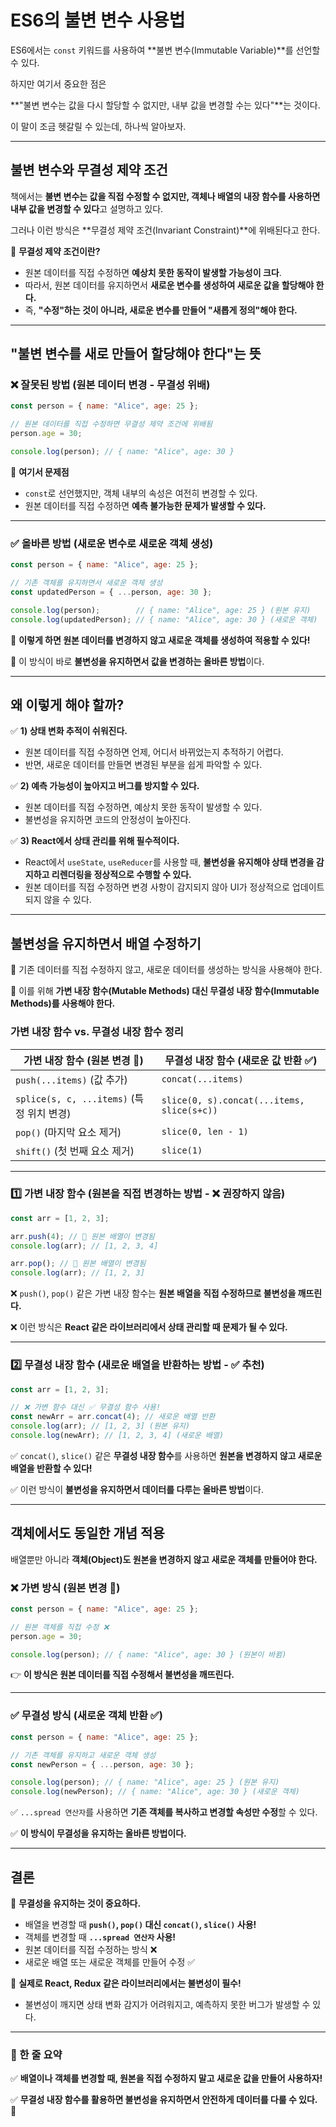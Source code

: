 ES6의 불변 변수 사용법
===

ES6에서는 `const` 키워드를 사용하여 **불변 변수(Immutable Variable)**를 선언할 수 있다.

하지만 여기서 중요한 점은

**"불변 변수는 값을 다시 할당할 수 없지만, 내부 값을 변경할 수는 있다"**는 것이다.

이 말이 조금 헷갈릴 수 있는데, 하나씩 알아보자.

---

## **불변 변수와 무결성 제약 조건**

책에서는 **불변 변수는 값을 직접 수정할 수 없지만, 객체나 배열의 내장 함수를 사용하면 내부 값을 변경할 수 있다**고 설명하고 있다.

그러나 이런 방식은 **무결성 제약 조건(Invariant Constraint)**에 위배된다고 한다.

📌 **무결성 제약 조건이란?**

- 원본 데이터를 직접 수정하면 **예상치 못한 동작이 발생할 가능성이 크다**.
- 따라서, 원본 데이터를 유지하면서 **새로운 변수를 생성하여 새로운 값을 할당해야 한다.**
- 즉, **"수정"하는 것이 아니라, 새로운 변수를 만들어 "새롭게 정의"해야 한다.**

---

## **"불변 변수를 새로 만들어 할당해야 한다"는 뜻**

### ❌ **잘못된 방법 (원본 데이터 변경 - 무결성 위배)**

```jsx
const person = { name: "Alice", age: 25 };

// 원본 데이터를 직접 수정하면 무결성 제약 조건에 위배됨
person.age = 30;

console.log(person); // { name: "Alice", age: 30 }
```

🚨 **여기서 문제점**

- `const`로 선언했지만, 객체 내부의 속성은 여전히 변경할 수 있다.
- 원본 데이터를 직접 수정하면 **예측 불가능한 문제가 발생할 수 있다.**

---

### ✅ **올바른 방법 (새로운 변수로 새로운 객체 생성)**

```jsx
const person = { name: "Alice", age: 25 };

// 기존 객체를 유지하면서 새로운 객체 생성
const updatedPerson = { ...person, age: 30 };

console.log(person);        // { name: "Alice", age: 25 } (원본 유지)
console.log(updatedPerson); // { name: "Alice", age: 30 } (새로운 객체)
```

📌 **이렇게 하면 원본 데이터를 변경하지 않고 새로운 객체를 생성하여 적용할 수 있다!**

📌 이 방식이 바로 **불변성을 유지하면서 값을 변경하는 올바른 방법**이다.

---

## **왜 이렇게 해야 할까?**

✅ **1) 상태 변화 추적이 쉬워진다.**

- 원본 데이터를 직접 수정하면 언제, 어디서 바뀌었는지 추적하기 어렵다.
- 반면, 새로운 데이터를 만들면 변경된 부분을 쉽게 파악할 수 있다.

✅ **2) 예측 가능성이 높아지고 버그를 방지할 수 있다.**

- 원본 데이터를 직접 수정하면, 예상치 못한 동작이 발생할 수 있다.
- 불변성을 유지하면 코드의 안정성이 높아진다.

✅ **3) React에서 상태 관리를 위해 필수적이다.**

- React에서 `useState`, `useReducer`를 사용할 때, **불변성을 유지해야 상태 변경을 감지하고 리렌더링을 정상적으로 수행할 수 있다.**
- 원본 데이터를 직접 수정하면 변경 사항이 감지되지 않아 UI가 정상적으로 업데이트되지 않을 수 있다.

---

## **불변성을 유지하면서 배열 수정하기**

📌 기존 데이터를 직접 수정하지 않고, 새로운 데이터를 생성하는 방식을 사용해야 한다.

📌 이를 위해 **가변 내장 함수(Mutable Methods) 대신 무결성 내장 함수(Immutable Methods)를 사용해야 한다.**

### **가변 내장 함수 vs. 무결성 내장 함수 정리**

| 가변 내장 함수 (원본 변경 🚨) | 무결성 내장 함수 (새로운 값 반환 ✅) |
| --- | --- |
| `push(...items)` (값 추가) | `concat(...items)` |
| `splice(s, c, ...items)` (특정 위치 변경) | `slice(0, s).concat(...items, slice(s+c))` |
| `pop()` (마지막 요소 제거) | `slice(0, len - 1)` |
| `shift()` (첫 번째 요소 제거) | `slice(1)` |

---

### **1️⃣ 가변 내장 함수 (원본을 직접 변경하는 방법 - ❌ 권장하지 않음)**

```jsx
const arr = [1, 2, 3];

arr.push(4); // 🚨 원본 배열이 변경됨
console.log(arr); // [1, 2, 3, 4]

arr.pop(); // 🚨 원본 배열이 변경됨
console.log(arr); // [1, 2, 3]
```

❌ `push()`, `pop()` 같은 가변 내장 함수는 **원본 배열을 직접 수정하므로 불변성을 깨뜨린다.**

❌ 이런 방식은 **React 같은 라이브러리에서 상태 관리할 때 문제가 될 수 있다.**

---

### **2️⃣ 무결성 내장 함수 (새로운 배열을 반환하는 방법 - ✅ 추천)**

```jsx
const arr = [1, 2, 3];

// ❌ 가변 함수 대신 ✅ 무결성 함수 사용!
const newArr = arr.concat(4); // 새로운 배열 반환
console.log(arr); // [1, 2, 3] (원본 유지)
console.log(newArr); // [1, 2, 3, 4] (새로운 배열)
```

✅ `concat()`, `slice()` 같은 **무결성 내장 함수**를 사용하면 **원본을 변경하지 않고 새로운 배열을 반환할 수 있다!**

✅ 이런 방식이 **불변성을 유지하면서 데이터를 다루는 올바른 방법**이다.

---

## **객체에서도 동일한 개념 적용**

배열뿐만 아니라 **객체(Object)도 원본을 변경하지 않고 새로운 객체를 만들어야 한다.**

### ❌ 가변 방식 (원본 변경 🚨)

```jsx
const person = { name: "Alice", age: 25 };

// 원본 객체를 직접 수정 ❌
person.age = 30;

console.log(person); // { name: "Alice", age: 30 } (원본이 바뀜)
```

👉 **이 방식은 원본 데이터를 직접 수정해서 불변성을 깨뜨린다.**

---

### ✅ 무결성 방식 (새로운 객체 반환 ✅)

```jsx
const person = { name: "Alice", age: 25 };

// 기존 객체를 유지하고 새로운 객체 생성
const newPerson = { ...person, age: 30 };

console.log(person); // { name: "Alice", age: 25 } (원본 유지)
console.log(newPerson); // { name: "Alice", age: 30 } (새로운 객체)
```

✅ `...spread 연산자`를 사용하면 **기존 객체를 복사하고 변경할 속성만 수정**할 수 있다.

✅ **이 방식이 무결성을 유지하는 올바른 방법이다.**

---

## **결론**

📌 **무결성을 유지하는 것이 중요하다.**

- 배열을 변경할 때 **`push()`, `pop()` 대신 `concat()`, `slice()` 사용!**
- 객체를 변경할 때 **`...spread 연산자` 사용!**
- 원본 데이터를 직접 수정하는 방식 ❌
- 새로운 배열 또는 새로운 객체를 만들어 수정 ✅

📌 **실제로 React, Redux 같은 라이브러리에서는 불변성이 필수!**

- 불변성이 깨지면 상태 변화 감지가 어려워지고, 예측하지 못한 버그가 발생할 수 있다.

---

### **📌 한 줄 요약**

✅ **배열이나 객체를 변경할 때, 원본을 직접 수정하지 말고 새로운 값을 만들어 사용하자!**

✅ **무결성 내장 함수를 활용하면 불변성을 유지하면서 안전하게 데이터를 다룰 수 있다.** 🚀